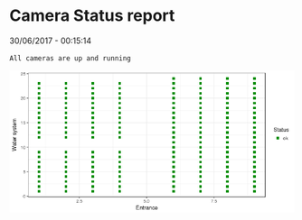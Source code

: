 Camera Status report
================
30/06/2017 - 00:15:14

    All cameras are up and running

![](camreport_files/figure-markdown_github/unnamed-chunk-2-1.png)
